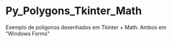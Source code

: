 # Py_Polygons_Tkinter_Math
Exemplo de polígonos desenhados em Tkinter + Math. Ambos em "Windows Forms"
